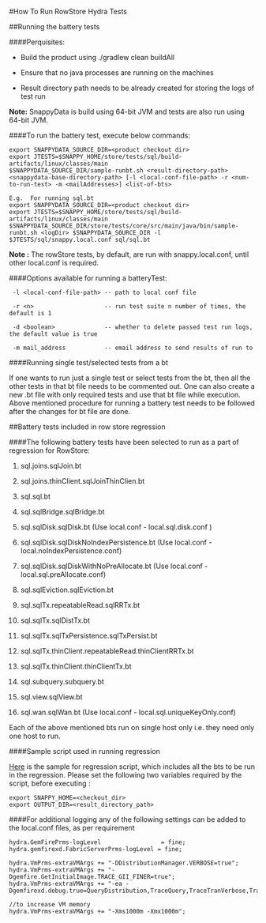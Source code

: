 #How To Run RowStore Hydra Tests

##Running the battery tests

####Perquisites:

* Build the product using ./gradlew clean buildAll

* Ensure that no java processes are running on the machines

* Result directory path needs to be already created for storing the logs of test run

**Note:** SnappyData is build using 64-bit JVM and tests are also run using 64-bit JVM.

####To run the battery test, execute below commands:

```
export SNAPPYDATA_SOURCE_DIR=<product checkout dir>
export JTESTS=$SNAPPY_HOME/store/tests/sql/build-artifacts/linux/classes/main
$SNAPPYDATA_SOURCE_DIR/sample-runbt.sh <result-directory-path> <snappydata-base-directory-path> [-l <local-conf-file-path> -r <num-to-run-test> -m <mailAddresses>] <list-of-bts>

E.g.  For running sql.bt
export SNAPPYDATA_SOURCE_DIR=<product checkout dir>
export JTESTS=$SNAPPY_HOME/store/tests/sql/build-artifacts/linux/classes/main
$SNAPPYDATA_SOURCE_DIR/store/tests/core/src/main/java/bin/sample-runbt.sh <logDir> $SNAPPYDATA_SOURCE_DIR -l $JTESTS/sql/snappy.local.conf sql/sql.bt
```

**Note :** The rowStore tests, by default, are run with snappy.local.conf, until other local.conf is required.

####Options available for  running a batteryTest:

```
 -l <local-conf-file-path> -- path to local conf file

 -r <n>                    -- run test suite n number of times, the default is 1

 -d <boolean>              -- whether to delete passed test run logs, the default value is true

 -m mail_address           -- email address to send results of run to
```

####Running single test/selected tests from a bt

If one wants to run just a single test or select tests from the bt, then all the other tests in that bt file needs to be commented out. One can also create a new .bt file with only required tests and use that bt file while execution. Above mentioned procedure for running a battery test needs to be followed after the changes for bt file are done.

##Battery tests included in row store regression

####The following battery tests have been selected to run as a part of regression for RowStore:

1. sql.joins.sqlJoin.bt

2. sql.joins.thinClient.sqlJoinThinClien.bt

3. sql.sql.bt

4. sql.sqlBridge.sqlBridge.bt

5. sql.sqlDisk.sqlDisk.bt (Use local.conf - local.sql.disk.conf )

6. sql.sqlDisk.sqlDiskNoIndexPersistence.bt (Use local.conf - local.noIndexPersistence.conf)

7. sql.sqlDisk.sqlDiskWithNoPreAllocate.bt (Use local.conf - local.sql.preAllocate.conf)

8. sql.sqlEviction.sqlEviction.bt

9. sql.sqlTx.repeatableRead.sqlRRTx.bt

10. sql.sqlTx.sqlDistTx.bt

11. sql.sqlTx.sqlTxPersistence.sqlTxPersist.bt

12. sql.sqlTx.thinClient.repeatableRead.thinClientRRTx.bt

13. sql.sqlTx.thinClient.thinClientTx.bt

14. sql.subquery.subquery.bt

15. sql.view.sqlView.bt

16. sql.wan.sqlWan.bt (Use local.conf - local.sql.uniqueKeyOnly.conf)

Each of the above mentioned bts run on single host only i.e. they need only one host to run.

####Sample script used in running regression

[Here](rowStoreRegressionScript.sh) is the sample for regression script, which includes all the bts to be run in the regression. Please set the following two variables required by the script, before executing :

```
export SNAPPY_HOME=<checkout_dir>
export OUTPUT_DIR=<result_directory_path>
```

####For additional logging any of the following settings can be added to the local.conf files, as per requirement

```
hydra.GemFirePrms-logLevel                 = fine;
hydra.gemfirexd.FabricServerPrms-logLevel = fine;

hydra.VmPrms-extraVMArgs += "-DDistributionManager.VERBOSE=true";
hydra.VmPrms-extraVMArgs += "-Dgemfire.GetInitialImage.TRACE_GII_FINER=true";
hydra.VmPrms-extraVMArgs += "-ea -Dgemfirexd.debug.true=QueryDistribution,TraceQuery,TraceTranVerbose,TraceIndex,TraceFabricServiceBoot";

//to increase VM memory
hydra.VmPrms-extraVMArgs += "-Xms1000m -Xmx1000m";
```
